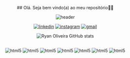 <div style="justify-content: center; text-align: center;">
## Olá. Seja bem vindo(a) ao meu repositório👋🏻

![header](https://github.com/RyanODev/RyanODev/assets/109010378/b37f57a5-0759-41c9-a1cb-74ada70e70b3)

[![linkedin](https://img.shields.io/badge/LinkedIn-0077B5?style=for-the-badge&logo=linkedin&logoColor=white)](www.linkedin.com/in/ryan-olv-)
[![instagram](https://img.shields.io/badge/Instagram-E4405F?style=for-the-badge&logo=instagram&logoColor=white)](https://www.instagram.com/ryan_.olv/)
[![gmail](https://img.shields.io/badge/Gmail-D14836?style=for-the-badge&logo=gmail&logoColor=white)](ryanoliveira6455@gmail.com)

![Ryan Oliveira GitHub stats](https://github-readme-stats.vercel.app/api?username=RyanODev&show_icons=true&theme=radical)


<div display="inline_block"><br>
    <img alt="html5" src="https://img.shields.io/badge/Python-14354C?style=for-the-badge&logo=python&logoColor=white">
    <img alt="html5" src="https://img.shields.io/badge/Django-092E20?style=for-the-badge&logo=django&logoColor=white">
    <img alt="html5" src="https://img.shields.io/badge/Node.js-43853D?style=for-the-badge&logo=node.js&logoColor=white">
    <img alt="html5" src="https://img.shields.io/badge/MySQL-005C84?style=for-the-badge&logo=mysql&logoColor=white">
    <img alt="html5" src="https://img.shields.io/badge/HTML5-E34F26?style=for-the-badge&logo=html5&logoColor=white">
    <img alt="html5" src="https://img.shields.io/badge/CSS3-1572B6?style=for-the-badge&logo=css3&logoColor=white">
    <img alt="html5" src="https://img.shields.io/badge/JavaScript-F7DF1E?style=for-the-badge&logo=javascript&logoColor=black">
</div>
</div>

